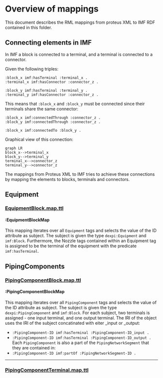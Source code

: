# Overview of mappings
This document describes the RML mappings from proteus XML to IMF RDF contained in this folder.

## Connecting elements in IMF
In IMF a block is connected to a terminal, and a terminal is connected to a connector. 

Given the following triples:
```trig
:block_x imf:hasTerminal :terminal_x . 
:terminal_x imf:hasConnector :connector_z . 

:block_y imf:hasTerminal :terminal_y .
:terminal_y imf:hasConnector :connector_z .
```

This means that `:block_x` and `:block_y` must be connected since their terminals share the same connector:

```trig
:block_x imf:connectedThrough :connector_z .
:block_y imf:connectedThrough :connector_z .

:block_x imf:connectedTo :block_y .
```

Graphical view of this connection:
```mermaid
graph LR
block_x-->terminal_x
block_y-->terminal_y
terminal_x-->connector_z
terminal_y-->connector_z
```

The mappings from Proteus XML to IMF tries to achieve these connections by mapping the elements to blocks, terminals and connectors.

## Equipment
### [EquipmentBlock.map.ttl](EquipmentBlock.map.ttl)
#### :EquipmentBlockMap
This mapping iterates over all `Equipment` tags and selects the value of the ID attribute as subject. The subject is given the type `dexpi:Equipment` and `imf:Block`. Furthermore, the Nozzle tags contained within an Equipment tag is assigned to be the terminal of the equipment with the predicate `imf:hasTerminal`. 

## PipingComponents

### [PipingComponentBlock.map.ttl](PipingComponentBlock.map.ttl)
#### :PipingComponentBlockMap
This mapping iterates over all `PipingComponent` tags and selects the value of the ID  attribute as subject. The subject is given the type `dexpi:PipingComponent` and `imf:Block`. 
For each subject, two terminals is assigned - one input terminal, and one output terminal. The IRI of the object uses the IRI of the subject concatinated with eiter _input or _output:
- `:PipingComponent-ID imf:hasTerminal :PipingComponent-ID_input .`
- `:PipingComponent-ID imf:hasTerminal :PipingComponent-ID_output .`
Each `PipingComponent` is also a part of the `PipingNetworkSegment` that they are contained in:
- `:PipingComponent-ID imf:partOf :PipingNetworkSegment-ID .`
****
### [PipingComponentTerminal.map.ttl](PipingComponentTerminal.map.ttl)

